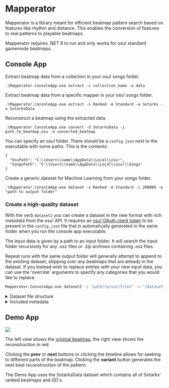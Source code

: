 # Mapperator

Mapperator is a library meant for efficient beatmap pattern search based on features like rhythm and distance.
This enables the conversion of features to real patterns to playable beatmaps.

Mapperator requires .NET 8 to run and only works for osu! standard gamemode beatmaps.

## Console App

Extract beatmap data from a collection in your osu! songs folder.
```
.\Mapperator.ConsoleApp.exe extract -c collection_name -o data
```

Extract beatmap data from a specific mapper in your osu! songs folder.
```
.\Mapperator.ConsoleApp.exe extract -s Ranked -m Standard -a Sotarks -o SotarksData
```

Reconstruct a beatmap using the extracted data.
```
.\Mapperator.ConsoleApp.exe convert -d SotarksData -i path_to_beatmap.osu -o converted_beatmap
```

You can specify an osu! folder. There should be a `config.json` next to the executable with some paths. This is the contents:
```
{
  "OsuPath": "C:\\Users\\name\\AppData\\Local\\osu!",
  "SongsPath": "C:\\Users\\name\\AppData\\Local\\osu!\\Songs"
}
```

Create a generic dataset for Machine Learning from your songs folder.

```
.\Mapperator.ConsoleApp.exe dataset -s Ranked -m Standard -i 200000 -o "path to output folder"
```

### Create a high-quality dataset

With the verb `dataset2` you can create a dataset in the new format with rich metadata from the osu! API.
It requires an [osu! OAuth client token](https://osu.ppy.sh/home/account/edit) to be present in the `config.json` file that is automatically generated in the same folder when you run the console app executable.

The input data is given by a path to an input folder. It will search the input folder recursively for any .osz files or .zip archives containing .osz files.

Repeat runs with the same output folder will generally attempt to append to the existing dataset, skipping over any beatmaps that are already in the dataset. If you instead wish to replace entries with your new input data, you can use the 'override' arguments to specify any categories that you would like to replace.

```bash
Mapperator.ConsoleApp.exe dataset2 -i "path/to/osz/files" -o "/datasets/cool_dataset"
```

<details>
<summary>Dataset file structure</summary>
OutputFolder
├── metadata.parquet
├── data
│   ├── 1 Kenji Ninuma - DISCO PRINCE
│   │   ├── 20.mp3
│   │   ├── Kenji Ninuma - DISCOPRINCE (peppy) [Normal].osu
│   ├── 3 Ni-Ni - 1,2,3,4, 007 [Wipeout Series]
│   │   ├── 1,2,3,4, 007 (Speed Pop Mix).mp3
│   │   ├── Ni-Ni - 1,2,3,4, 007 [Wipeout Series] (MCXD) [-Breezin-].osu
│   │   ├── Ni-Ni - 1,2,3,4, 007 [Wipeout Series] (MCXD) [-Crusin-].osu
│   │   ├── Ni-Ni - 1,2,3,4, 007 [Wipeout Series] (MCXD) [-Hardrock-].osu
│   │   ├── Ni-Ni - 1,2,3,4, 007 [Wipeout Series] (MCXD) [-Sweatin-].osu
...
</details>

<details>

<summary>Included metadata</summary>

```
>>> df.loc[989342].iloc[0]
Artist                                     Denkishiki Karen Ongaku Shuudan
ArtistUnicode                                                    電気式華憐音楽集団
Creator                                                           OliBomby
FavouriteCount                                                          87
Nsfw                                                                 False
Offset                                                                   0
BeatmapSetPlayCount                                                 100314
Source                                                                    
BeatmapSetStatus                                                    ranked
Spotlight                                                            False
Title                                                 Aoki Kotou no Anguis
TitleUnicode                                                   碧き孤島のアングゥィス
BeatmapSetUserId                                                   6573093
Video                                                                False
Description              <div class='bbcode bbcode--normal-line-height'...
GenreId                                                                 11
GenreName                                                            Metal
LanguageId                                                               3
LanguageName                                                      Japanese
PackTags                                                            [S862]
Ratings                               [0, 4, 1, 0, 0, 1, 1, 3, 2, 13, 116]
DownloadDisabled                                                     False
BeatmapSetBpm                                                        197.0
CanBeHyped                                                           False
DiscussionLocked                                                     False
BeatmapSetIsScoreable                                                 True
BeatmapSetLastUpdated                                  2020-01-28 13:23:12
BeatmapSetRanked                                                         1
RankedDate                                             2020-02-06 13:02:45
Storyboard                                                           False
SubmittedDate                                          2019-06-18 12:02:28
Tags                     denkare metal power gothic japanese carnaval t...
DifficultyRating                                                      6.16
Mode                                                                   osu
Status                                                              ranked
TotalLength                                                            253
UserId                                                             6573093
Version                                                        Ardens Spes
Checksum                                  f05ed490aece35b410421d7009dfb238
MaxCombo                                                              1779
Accuracy                                                               9.0
Ar                                                                     9.3
Bpm                                                                  197.0
CountCircles                                                          1014
CountSliders                                                           362
CountSpinners                                                            2
Cs                                                                     4.0
Drain                                                                  6.0
HitLength                                                              253
IsScoreable                                                           True
LastUpdated                                            2020-01-28 13:23:12
ModeInt                                                                  0
PassCount                                                             4653
PlayCount                                                            51390
Ranked                                                                   1
StarRating               [3.5099857, 4.8706975, 6.1123815, 7.53119, 9.0...
OmdbTags                 [simple, geometric, bursts, stamina, clean, ma...
AudioFile                                                        audio.mp3
BeatmapSetFolder         989342 Denkishiki Karen Ongaku Shuudan - Aoki ...
BeatmapFile              Denkishiki Karen Ongaku Shuudan - Aoki Kotou n...
Name: 2069601, dtype: object
```

</details>

## Demo App

![](https://i.imgur.com/iU5TE28.png)

The left view shows the [original beatmap](https://osu.ppy.sh/beatmapsets/989342#osu/2069602), the right view shows the reconstruction in red. 

Clicking the **prev** or **next** buttons or clicking the timeline allows for seeking to different parts of the beatmap. Clicking the **variant** button generates the next best reconstruction of the pattern.

The Demo App uses the SotarksData dataset which contains all of Sotarks' ranked beatmaps and GD's.

